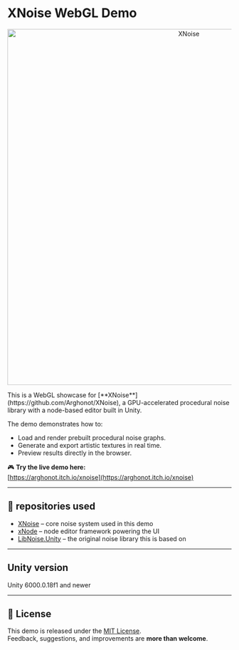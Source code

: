 # XNoise WebGL Demo
<p align="center">
  <img width="800" alt="XNoise" src="https://github.com/user-attachments/assets/caa957c8-fe75-4157-8f67-e0f63f2a5aa8" />
</p>
This is a WebGL showcase for [**XNoise**](https://github.com/Arghonot/XNoise), a GPU-accelerated procedural noise library with a node-based editor built in Unity.

The demo demonstrates how to:
- Load and render prebuilt procedural noise graphs.
- Generate and export artistic textures in real time.
- Preview results directly in the browser.

🎮 **Try the live demo here:**  
[https://arghonot.itch.io/xnoise](https://arghonot.itch.io/xnoise)

---

## 🔗 repositories used

- [XNoise](https://github.com/Arghonot/XNoise) – core noise system used in this demo
- [xNode](https://github.com/Siccity/xNode) – node editor framework powering the UI
- [LibNoise.Unity](https://github.com/ricardojmendez/LibNoise.Unity) – the original noise library this is based on

---

## Unity version
Unity 6000.0.18f1 and newer

---

## 📄 License

This demo is released under the [MIT License](LICENSE).  
Feedback, suggestions, and improvements are **more than welcome**.
